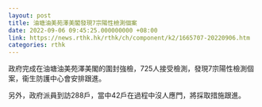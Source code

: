 ```yaml
---
layout: post
title: 油塘油美苑澤美閣發現7宗陽性檢測個案
date: 2022-09-06 09:45:25.000000000 +08:00
link: https://news.rthk.hk/rthk/ch/component/k2/1665707-20220906.htm
categories: rthk
---
```


政府完成在油塘油美苑澤美閣的圍封強檢，725人接受檢測，發現7宗陽性檢測個案，衞生防護中心會安排跟進。

另外，政府派員到訪288戶，當中42戶在過程中沒人應門，將採取措施跟進。
